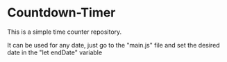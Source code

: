 # Countdown-Timer


This is a simple time counter repository.

It can be used for any date, just go to the "main.js" file and set the desired date in the "let endDate" variable